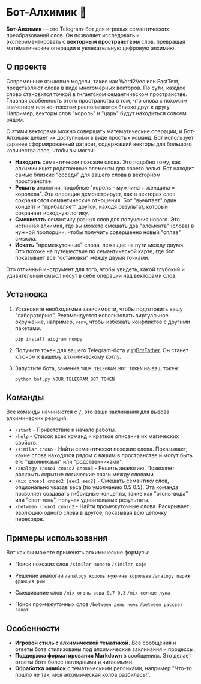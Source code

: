 # Бот-Алхимик 🧪

**Бот-Алхимик** — это Telegram-бот для игровых семантических преобразований слов. Он позволяет исследовать и экспериментировать с **векторным пространством** слов, превращая математические операции в увлекательную цифровую алхимию.

## О проекте

Современные языковые модели, такие как Word2Vec или FastText, представляют слова в виде многомерных векторов. По сути, каждое слово становится точкой в гигантском семантическом пространстве. Главная особенность этого пространства в том, что слова с похожим значением или контекстом располагаются близко друг к другу. Например, векторы слов "король" и "царь" будут находиться совсем рядом.

С этими векторами можно совершать математические операции, и Бот-Алхимик делает их доступными в виде простых команд. Бот использует заранее сформированный датасет, содержащий векторы для большого количества слов, чтобы вы могли:

* **Находить** семантически похожие слова. Это подобно тому, как алхимик ищет родственные элементы для своего зелья. Бот находит самые близкие "соседи" для вашего слова в векторном пространстве.
* **Решать** аналогии, подобные "король - мужчина + женщина = королева". Эта операция демонстрирует, как в векторах слов сохраняются семантические отношения. Бот "вычитает" один концепт и "прибавляет" другой, находя результат, который сохраняет исходную логику.
* **Смешивать** семантику разных слов для получения нового. Это истинная алхимия, где вы можете смешать два "элемента" (слова) в нужной пропорции, чтобы получить совершенно новый "сплав" смысла.
* **Искать** "промежуточные" слова, лежащие на пути между двумя. Это похоже на путешествие по семантической карте, где бот показывает все "остановки" между двумя точками.

Это отличный инструмент для того, чтобы увидеть, какой глубокий и удивительный смысл несут в себе операции над векторами слов.

## Установка

1.  Установите необходимые зависимости, чтобы подготовить вашу "лабораторию". Рекомендуется использовать виртуальное окружение, например, `venv`, чтобы избежать конфликтов с другими пакетами.

    `pip install aiogram numpy`

2.  Получите токен для вашего Telegram-бота у [@BotFather](https://t.me/BotFather). Он станет ключом к вашему алхимическому котлу.

3.  Запустите бота, заменив `YOUR_TELEGRAM_BOT_TOKEN` на ваш токен:

    `python bot.py YOUR_TELEGRAM_BOT_TOKEN`

## Команды

Все команды начинаются с `/`, это ваши заклинания для вызова алхимических реакций.

* `/start` - Приветствие и начало работы.
* `/help` - Список всех команд и краткое описание их магических свойств.
* `/similar слово` - Найти семантически похожие слова. Показывает, какие слова находятся рядом с вашим в пространстве и могут быть его "двойниками" или "родственниками".
* `/analogy слово1 слово2 слово3` - Решить аналогию. Позволяет раскрыть скрытые логические связи между словами.
* `/mix слово1 слово2 [вес1 вес2]` - Смешать семантику слов, опционально указав веса (по умолчанию 0.5 0.5). Эта команда позволяет создавать гибридные концепты, такие как "огонь-вода" или "свет-тень", получая удивительные результаты.
* `/between слово1 слово2` - Найти промежуточные слова. Раскрывает эволюцию одного слова в другое, показывая всю цепочку переходов.

## Примеры использования

Вот как вы можете применять алхимические формулы:

* Поиск похожих слов
    `/similar золото`
    `/similar кофе`

* Решение аналогии
    `/analogy король мужчина королева`
    `/analogy париж франция рим`

* Смешивание слов
    `/mix огонь вода 0.7 0.3`
    `/mix солнце луна`

* Поиск промежуточных слов
    `/between день ночь`
    `/between рассвет закат`

## Особенности

* **Игровой стиль с алхимической тематикой.** Все сообщения и ответы бота стилизованы под алхимические заклинания и процессы.
* **Поддержка форматирования Markdown** в сообщениях. Это делает ответы бота более наглядными и читаемыми.
* **Обработка ошибок** с тематическими репликами, например "Что-то пошло не так, моя алхимическая колба разбилась!".


